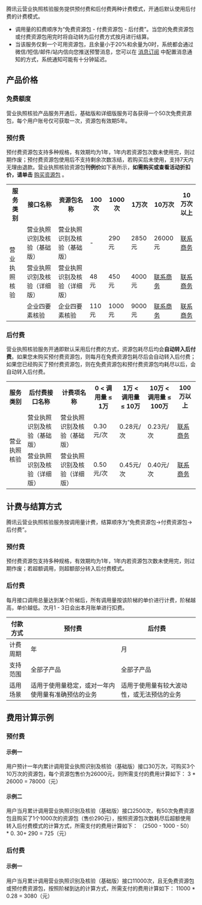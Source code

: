 腾讯云营业执照核验服务提供预付费和后付费两种计费模式，开通后默认使用后付费的计费模式。

- 调用量的扣费顺序为“免费资源包 - 付费资源包 - 后付费”。当您的免费资源包或付费资源包用完时将自动转为后付费方式按月进行结算。
- 当该服务仅剩一个可用资源包，且余量小于20%和余量为0时，系统都会通过微信/短信/邮件/站内信向您推送预警消息，您可以在 [消息订阅](https://console.cloud.tencent.com/message/subscription) 中配置消息通知的方式，系统通知可能有十分钟延迟。


## 产品价格

### 免费额度
营业执照核验产品服务开通后，基础版和详细版服务可各获得一个50次免费资源包，每个用户账号仅可获取一次，资源包有效期5年。

### 预付费
预付费资源包支持多种规格，有效期均为1年，1年内若资源包次数未使用完，则过期作废；预付费资源包使用后不支持剩余次数冻结，若购买后未使用，支持7天内无理由退款。营业执照核验资源包**刊例价**如下表所示，**如需购买或查看活动折扣价，请单击** [购买资源包](https://buy.cloud.tencent.com/iai_ocr?type=bizlic_verify&action=VerifyBasicBizLicense) 。

<table>
<tr>
         <th>服务类别</th>  
         <th>接口名称</th>  
         <th>资源包名称</th>
				 <th>100次</th>
				  <th>1000次</th>
					<th>1万次</th>
					<th>10万次</th>
					<th>10万次以上</th>
</tr>
<tr>      
      <td rowspan="3">营业执照核验</td>   
      <td>营业执照识别及核验（基础版）</td>
			<td>营业执照识别及核验（基础版）</td>
      <td>-</td>  
			<td>290元</td> 
			<td>2850元</td>
			<td>26000元</td>
			<td><a href="https://cloud.tencent.com/act/event/connect-service">联系商务</a></td>
     </tr>
<tr>        
      <td>营业执照识别及核验（详细版）</td>
			<td>营业执照识别及核验（详细版）</td>
      <td>48元</td>  
			<td>450元</td> 
			<td>4000元</td>
			<td><a href="https://cloud.tencent.com/act/event/connect-service">联系商务</a></td>
			<td><a href="https://cloud.tencent.com/act/event/connect-service">联系商务</a></td>
     </tr>
		 <tr>        
      <td>企业四要素核验</td>
			<td>企业四要素核验</td>
      <td>110元</td>  
			<td>1000元</td> 
			<td>9000元</td>
			<td><a href="https://cloud.tencent.com/act/event/connect-service">联系商务</a></td>
			<td><a href="https://cloud.tencent.com/act/event/connect-service">联系商务</a></td>
     </tr>
</table>

### 后付费
营业执照核验服务开通即默认采用后付费的方式，资源包耗尽后均会**自动转入后付费**。如果您未购买预付费资源包，则每月在免费资源包耗尽后会自动转入后付费；如果您已经购买了预付费资源包，则在免费资源包和预付费资源包均耗尽以后，会自动转入后付费。

<table>
<tr>
         <th>服务类别</th>  
         <th>后付费接口名称</th>  
         <th>计费项名称</th>
				 <th>0 < 调用量 ≤ 1万</th>
				  <th>1万 < 调用量 ≤ 10万</th>
					<th>10万 < 调用量 ≤ 100万</th>
					<th>100万以上</th>
</tr>
<tr>      
      <td rowspan="2">营业执照核验</td>   
      <td>营业执照识别及核验（基础版）</td>
			<td>营业执照识别及核验（基础版）</td>
      <td>0.30元/次</td>  
			<td>0.28元/次</td> 
			<td>0.23元/次</td>
			<td><a href="https://cloud.tencent.com/act/event/connect-service">联系商务</a></td>
     </tr>
<tr>        
      <td>营业执照识别及核验（详细版）</td>
			<td>营业执照识别及核验（详细版）</td>
      <td>0.50元/次</td>  
			<td>0.45元/次</td> 
			<td>0.40元/次</td>
			<td><a href="https://cloud.tencent.com/act/event/connect-service">联系商务</a></td>
     </tr>
</table>

## 计费与结算方式
腾讯云营业执照核验服务按调用量计费，结算顺序为“免费资源包->付费资源包->后付费”。
### 预付费
预付费资源包支持多种规格，有效期均为1年，1年内若资源包次数未使用完，则过期作废；若超额调用，则超额部分转入后付费模式。
### 后付费
每月接口调用总量达到某个阶梯后，所有调用量按该阶梯的单价进行计费，阶梯越高，单价越低。次月1 - 3日会出本月账单进行扣费。


| 付款方式 | 预付费 | 后付费 |
|---------|---------|---------|
| 计费周期 | 年 | 月 |
| 支持范围 | 全部子产品 | 全部子产品 |
| 适用场景 | 适用于使用量稳定，或对一年内使用量有准确预估的业务 | 适用于使用量有较大波动性，或无法预估的业务 |

## 费用计算示例

### 预付费

#### 示例一
用户预计一年内累计调用营业执照识别及核验（基础版）接口30万次，可购买3个10万次的资源包，每个资源包售价为26000元，则所需支付的费用计算如下：
3 * 26000 = 78000（元）

#### 示例二
用户当月累计调用营业执照识别及核验（基础版）接口2500次，有50次免费资源包且购买了1个1000次的资源包（售价290元），按照资源包次数耗尽后超额使用转入后付费模式的计算方式，所需支付的费用计算如下：
（2500 - 1000 - 50） * 0. 30+ 290 = 725（元）

### 后付费

#### 示例一
用户当月累计调用营业执照识别及核验（基础版）接口11000次，且无免费资源包或预付费资源包，按照阶梯到达的计算方式，所需支付的费用计算如下：
11000 * 0.28 = 3080（元）
